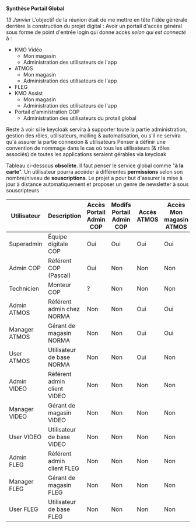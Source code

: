**Synthèse Portail Global**
  
    
*13 Janvier*
L'objectif de la réunion était de me mettre en tête l'idée générale derrière la construction du projet digital :
Avoir un portail d'accès général sous forme de point d'entrée login qui donne accès *selon qui est connecté* à :
- KMO Vidéo
    - Mon magasin
    - Administration des utilisateurs de l'app
- ATMOS
    - Mon magasin
    - Administration des utilisateurs de l'app
- FLEG
- KMO Assist
    - Mon magasin
    - Administration des utilisateurs de l'app
- Portail d'aministration COP
    - Administration des utilisateurs du protail global

Reste à voir si le keycloak servira à supporter toute la partie administration, gestion des rôles, utilisateurs, mailing & automatisation, ou s'il ne servira qu'à assurer la partie connexion & utilisateurs
Penser à définir une convention de nommage dans le cas où tous les utilisateurs (& rôles associés) de toutes les applications seraient gérables via keycloak

Tableau ci-dessous **obsolète**.
Il faut penser le service global comme "**à la carte**". Un utilisateur pourra accéder à différentes **permissions** selon son nombre/niveau de **souscriptions**.
Le projet a pour but d'assurer la mise à jour à distance automatiquement et proposer un genre de newsletter à sous souscripteurs

| Utilisateur       | Description                  | Accès Portail Admin COP | Modifs Portail Admin COP | Accès ATMOS | Accès Mon magasin ATMOS | Modifs Admin ATMOS | Accès KMO Assist | Modifs Admin KMO Assist | Accès FLEG |
| ----------------- | ---------------------------- | ----------------------- | ------------------------ | ----------- | ----------------------- | ------------------ | ---------------- | ----------------------- | ---------- | 
| Superadmin        | Équipe digitale COP          | Oui                     | Oui                      | Oui         | Oui                     | Oui                | Oui              | Oui                     | Oui        |
| Admin COP         | Référent COP (Pascal)        | Oui                     | Non                      | Non         | Non                     | Non                | Oui              | Non                     | Oui        |
| Technicien        | Monteur COP                  | ?                       | Non                      | Non         | Non                     | Non                | Oui              | Non                     | Non        |
| Admin ATMOS       | Référent admin chez NORMA    | Non                     | Non                      | Oui         | Oui                     | Oui                | Non              | Non                     | Non        |
| Manager ATMOS     | Gérant de magasin NORMA      | Non                     | Non                      | Oui         | Oui                     | Non                | Non              | Non                     | Non        |
| User ATMOS        | Utilisateur de base NORMA    | Non                     | Non                      | Oui         | Non                     | Non                | Non              | Non                     | Non        |
| Admin VIDEO       | Référent admin client VIDEO  | Non                     | Non                      | Non         | Non                     | Non                | Non              | Non                     | Non        |
| Manager VIDEO     | Gérant de magasin VIDEO      | Non                     | Non                      | Non         | Non                     | Non                | Non              | Non                     | Non        |
| User VIDEO        | Utilisateur de base VIDEO    | Non                     | Non                      | Non         | Non                     | Non                | Non              | Non                     | Non        |
| Admin FLEG        | Référent admin client FLEG   | Non                     | Non                      | Non         | Non                     | Non                | Non              | Non                     | Oui        |
| Manager FLEG      | Gérant de magasin FLEG       | Non                     | Non                      | Non         | Non                     | Non                | Non              | Non                     | Oui        |
| User FLEG         | Utilisateur de base FLEG     | Non                     | Non                      | Non         | Non                     | Non                | Non              | Non                     | Oui        |
